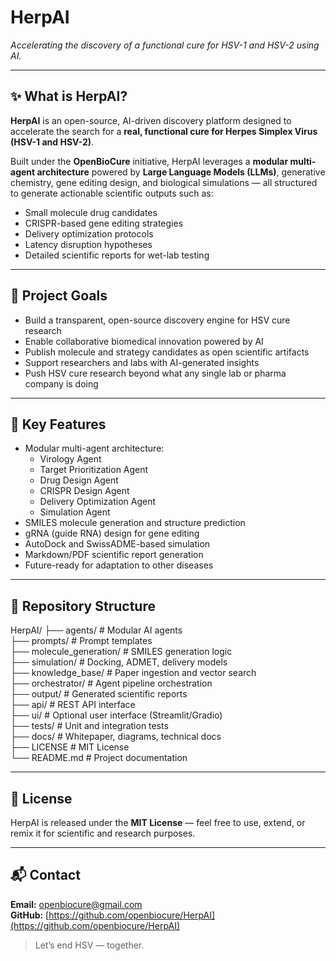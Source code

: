 # HerpAI  
*Accelerating the discovery of a functional cure for HSV-1 and HSV-2 using AI.*

---

## ✨ What is HerpAI?

**HerpAI** is an open-source, AI-driven discovery platform designed to accelerate the search for a **real, functional cure for Herpes Simplex Virus (HSV-1 and HSV-2)**.

Built under the **OpenBioCure** initiative, HerpAI leverages a **modular multi-agent architecture** powered by **Large Language Models (LLMs)**, generative chemistry, gene editing design, and biological simulations — all structured to generate actionable scientific outputs such as:

- Small molecule drug candidates  
- CRISPR-based gene editing strategies  
- Delivery optimization protocols  
- Latency disruption hypotheses  
- Detailed scientific reports for wet-lab testing

---

## 🎯 Project Goals

- Build a transparent, open-source discovery engine for HSV cure research  
- Enable collaborative biomedical innovation powered by AI  
- Publish molecule and strategy candidates as open scientific artifacts  
- Support researchers and labs with AI-generated insights  
- Push HSV cure research beyond what any single lab or pharma company is doing

---

## 🧠 Key Features

- Modular multi-agent architecture:
  - Virology Agent
  - Target Prioritization Agent
  - Drug Design Agent
  - CRISPR Design Agent
  - Delivery Optimization Agent
  - Simulation Agent
- SMILES molecule generation and structure prediction
- gRNA (guide RNA) design for gene editing
- AutoDock and SwissADME-based simulation
- Markdown/PDF scientific report generation
- Future-ready for adaptation to other diseases

---

## 📁 Repository Structure

HerpAI/
├── agents/                # Modular AI agents  
├── prompts/               # Prompt templates  
├── molecule_generation/   # SMILES generation logic  
├── simulation/            # Docking, ADMET, delivery models  
├── knowledge_base/        # Paper ingestion and vector search  
├── orchestrator/          # Agent pipeline orchestration  
├── output/                # Generated scientific reports  
├── api/                   # REST API interface  
├── ui/                    # Optional user interface (Streamlit/Gradio)  
├── tests/                 # Unit and integration tests  
├── docs/                  # Whitepaper, diagrams, technical docs  
├── LICENSE                # MIT License  
└── README.md              # Project documentation

---

## 📄 License

HerpAI is released under the **MIT License** — feel free to use, extend, or remix it for scientific and research purposes.

---

## 📬 Contact

**Email:** openbiocure@gmail.com  
**GitHub:** [https://github.com/openbiocure/HerpAI](https://github.com/openbiocure/HerpAI)

> Let’s end HSV — together.
